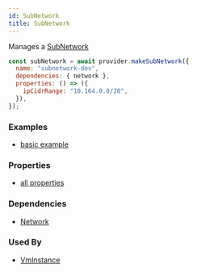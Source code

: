 ```yaml
---
id: SubNetwork
title: SubNetwork
---
```


Manages a [SubNetwork](https://cloud.google.com/compute/docs/reference/rest/v1/subnetworks)

```js
const subNetwork = await provider.makeSubNetwork({
  name: "subnetwork-dev",
  dependencies: { network },
  properties: () => ({
    ipCidrRange: "10.164.0.0/20",
  }),
});
```

### Examples

- [basic example](https://github.com/grucloud/grucloud/blob/main/examples/google/vm-network/iac.js)

### Properties

- [all properties](https://cloud.google.com/compute/docs/reference/rest/v1/subnetworks/insert)

### Dependencies

- [Network](./Network)

### Used By

- [VmInstance](./VmInstance)
